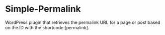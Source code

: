 Simple-Permalink
================

WordPress plugin that retrieves the permalink URL for a page or post based on the ID with the shortcode [permalink].